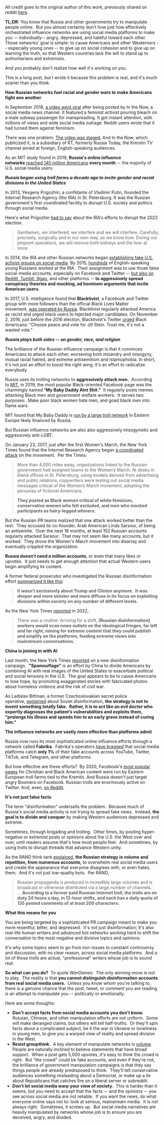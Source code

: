All credit goes to the original author of this work, previously shared on reddit [here](https://old.reddit.com/r/self/comments/1gouvit/youre_being_targeted_by_disinformation_networks/).

**TL;DR:** You know that Russia and other governments try to manipulate people online.  But you almost certainly don't how just how effectively orchestrated influence networks are using social media platforms to make you -- individually-- angry, depressed, and hateful toward each other. Those networks' goal is simple: to cause Americans and other Westerners -- especially young ones -- to give up on social cohesion and to give up on learning the truth, so that Western countries lack the will to stand up to authoritarians and extremists.

And you probably don't realize how well it's working on you.

This is a long post, but I wrote it because this problem is real, and it's much scarier than you think.

**How Russian networks fuel racial and gender wars to make Americans fight one another**

In September 2018, [a video went viral](https://www.cbc.ca/radio/asithappens/as-it-happens-tuesday-edition-1.4855614/viral-video-of-feminist-pouring-bleach-on-manspreaders-debunked-as-russian-propaganda-1.4855973) after being posted by In the Now, a social media news channel. It featured a feminist activist pouring bleach on a male subway passenger for manspreading. It got instant attention, with millions of views and wide social media outrage. Reddit users wrote that it had turned them against feminism.

There was one problem: [The video was staged.](https://euvsdisinfo.eu/viral-manspreading-video-is-staged-kremlin-propaganda/) And In the Now, which publicized it, is a subsidiary of RT, formerly Russia Today, the Kremlin TV channel aimed at foreign, English-speaking audiences.

As an MIT study found in 2019, **Russia's online influence networks** [reached 140 million Americans](https://www.technologyreview.com/2021/09/16/1035851/facebook-troll-farms-report-us-2020-election/) **every month** \-- the majority of U.S. social media users. 

***Russia began using troll farms a decade ago to incite gender and racial divisions in the United States*** 

In 2013, Yevgeny Prigozhin, a confidante of Vladimir Putin, founded the Internet Research Agency (the IRA) in St. Petersburg. It was the Russian government's first coordinated facility to disrupt U.S. society and politics through social media.

Here's what Prigozhin [had to say](https://www.cnn.com/2023/02/14/europe/russia-yevgeny-prigozhin-internet-research-agency-intl/index.html) about the IRA's efforts to disrupt the 2022 election:

>Gentlemen, we interfered, we interfere and we will interfere. Carefully, precisely, surgically and in our own way, as we know how. During our pinpoint operations, we will remove both kidneys and the liver at once.

In 2014, the IRA and other Russian networks began [establishing fake U.S. activist groups on social media](https://www.cnn.com/2023/02/14/europe/russia-yevgeny-prigozhin-internet-research-agency-intl/index.html). By 2015, [hundreds](https://www.rferl.org/a/russia-whistle-blowing-troll-gets-her-day-in-court/27047858.html) of English-speaking young Russians worked at the IRA.  Their assignment was to use those false social-media accounts, especially on Facebook and Twitter -- [but also on Reddit, Tumblr, 9gag](https://www.bbc.com/news/technology-43255285), and other platforms -- **to aggressively spread conspiracy theories and mocking, ad hominem arguments** **that incite American users.**

In 2017, U.S. intelligence found that **Blacktivist**, a Facebook and Twitter group with more followers than the official Black Lives Matter movement, [was operated by Russia](https://money.cnn.com/2017/09/28/media/blacktivist-russia-facebook-twitter/index.html). Blacktivist regularly attacked America as racist and urged black users to rejected major candidates. On November 2, 2016, just before the 2016 election, Blacktivist's Twitter [urged](https://money.cnn.com/2017/09/28/media/blacktivist-russia-facebook-twitter/index.html) Black Americans: "Choose peace and vote for Jill Stein. Trust me, it's not a wasted vote."

***Russia plays both sides -- on gender, race, and religion***

The brilliance of the Russian influence campaign is that it convinces Americans to attack each other, worsening both misandry and misogyny, mutual racial hatred, and extreme antisemitism and Islamophobia. In short, it's not just an effort to boost the right wing; it's an effort to radicalize everybody.

Russia uses its trolling networks to **aggressively attack men.**  According to [MIT](https://www.technologyreview.com/2021/09/16/1035851/facebook-troll-farms-report-us-2020-election/), in 2019, the most popular Black-oriented Facebook page was the charmingly named "**My Baby Daddy Aint Shit."**  It regularly posts memes attacking Black men and government welfare workers.  It serves two purposes:  Make poor black women hate men, and goad black men into flame wars.  

MIT found that My Baby Daddy is [run by a large troll network](https://www.technologyreview.com/2021/09/16/1035851/facebook-troll-farms-report-us-2020-election/) in Eastern Europe likely financed by Russia.

But Russian influence networks are also also aggressively misogynistic and aggressively anti-LGBT.  

On January 23, 2017, just after the first Women's March, the New York Times found that the Internet Research Agency began [a coordinated attack](https://www.nytimes.com/2022/09/18/us/womens-march-russia-trump.html) on the movement.  Per the Times:

>More than 4,000 miles away, organizations linked to the Russian government had assigned teams to the Women’s March. At desks in bland offices in St. Petersburg, using models derived from advertising and public relations, copywriters were testing out social media messages critical of the Women’s March movement, adopting the personas of fictional Americans.

>**They posted as Black women critical of white feminism, conservative women who felt excluded, and men who mocked participants as hairy-legged whiners.**

But the Russian PR teams realized that one attack worked better than the rest:  They accused its co-founder, Arab American Linda Sarsour, of being an antisemite.  Over the next 18 months, at least 152 Russian accounts regularly attacked Sarsour.  That may not seem like many accounts, but it worked:  They drove the Women's March movement into disarray and eventually crippled the organization. 

**Russia doesn't need a million accounts**, or even that many likes or upvotes.  It just needs to get enough attention that actual Western users begin amplifying its content.   

A former federal prosecutor who investigated the Russian disinformation effort [summarized it like this](https://www.nytimes.com/2022/09/18/us/womens-march-russia-trump.html):

>**It wasn’t exclusively about Trump and Clinton anymore.  It was deeper and more sinister and more diffuse in its focus on exploiting divisions within society on any number of different levels.**

As the New York Times [reported](https://www.nytimes.com/2022/09/18/us/womens-march-russia-trump.html) in 2022, 

>There was a routine: Arriving for a shift, **\[Russian disinformation\] workers would scan news outlets on the ideological fringes, far left and far right, mining for extreme content that they could publish and amplify on the platforms, feeding extreme views into mainstream conversations.**

**China is joining in with AI**

Last month, the New York Times [reported](https://www.nytimes.com/2024/02/15/business/media/chinese-influence-campaign-division-elections.html) on a new disinformation campaign.  **"Spamouflage"** is an effort by China to divide Americans by combining AI with real images of the United States to exacerbate political and social tensions in the U.S.  The goal appears to be to cause Americans to lose hope, by promoting exaggerated stories with fabricated photos about homeless violence and the risk of civil war.

As Ladislav Bittman, a former Czechoslovakian secret police operative, [explained](https://www.nytimes.com/2022/09/18/us/womens-march-russia-trump.html) about Soviet disinformation, **the strategy is not to invent something totally fake.  Rather, it is to act like an evil doctor who expertly diagnoses the patient’s vulnerabilities and exploits them, “prolongs his illness and speeds him to an early grave instead of curing him.”**

**The influence networks are vastly more effective than platforms admit**

Russia now runs its most sophisticated online influence efforts through a network called **Fabrika**.  Fabrika's operators [have bragged](https://www.washingtonpost.com/technology/2023/04/16/russia-disinformation-discord-leaked-documents/) that social media platforms catch **only 1%** of their fake accounts across YouTube, Twitter, TikTok, and Telegram, and other platforms.

But how effective are these efforts?  By 2020, Facebook's [most popular pages](https://www.technologyreview.com/2021/09/16/1035851/facebook-troll-farms-report-us-2020-election/) for Christian and Black American content were run by Eastern European troll farms tied to the Kremlin. And Russia doesn't just target angry Boomers on Facebook. Russian trolls are enormously active on Twitter. And, even, [on Reddit](https://www.thedailybeast.com/russians-used-reddit-and-tumblr-to-troll-the-2016-election).

**It's not just false facts**

The term "disinformation" undersells the problem.  Because much of Russia's social media activity is not trying to spread fake news.  Instead, **the goal is to divide and conquer** by making Western audiences depressed and extreme. 

Sometimes, through brigading and trolling.  Other times, by posting hyper-negative or extremist posts or opinions about the U.S. the West over and over, until readers assume that's how most people feel.  And sometimes, by using trolls to disrupt threads that advance Western unity.  

As the RAND think tank [explained](https://www.rand.org/pubs/perspectives/PE198.html), **the Russian strategy is volume and repetition, from numerous accounts,** to overwhelm real social media users and create the appearance that everyone disagrees with, or even hates, them.  And it's not just low-quality bots.  Per RAND,

>Russian propaganda is produced in incredibly large volumes and is broadcast or otherwise distributed via a large number of channels. ... **According to a former paid Russian Internet troll, the trolls are on duty 24 hours a day, in 12-hour shifts, and each has a daily quota of 135 posted comments of at least 200 characters.**

**What this means for you**

You are being targeted by a sophisticated PR campaign meant to make you more resentful, bitter, and depressed.  It's not just disinformation; it's also real-life human writers and advanced bot networks working hard to shift the conversation to the most negative and divisive topics and opinions. 

It's why some topics seem to go from non-issues to constant controversy and discussion, with no clear reason, across social media platforms.  And a lot of those trolls are actual, "professional" writers whose job is to sound real. 

**So what can you do?**  To quote *WarGames*:  The only winning move is not to play.  The reality is that **you cannot distinguish disinformation accounts from real social media users.**  Unless you know whom you're talking to, there is a genuine chance that the post, tweet, or comment you are reading is an attempt to manipulate you -- politically or emotionally.

Here are some thoughts:

* **Don't accept facts from social media accounts you don't know.**  Russian, Chinese, and other manipulation efforts are not uniform.  Some will make deranged claims, but others will tell half-truths.  Or they'll spin facts about a complicated subject, be it the war in Ukraine or loneliness in young men, to give you a warped view of reality and spread division in the West.  
* **Resist groupthink.**  A key element of manipulate networks is [volume](https://www.technologyreview.com/2021/09/16/1035851/facebook-troll-farms-report-us-2020-election/).  People are naturally inclined to believe statements that have broad support.  When a post gets 5,000 upvotes, it's easy to think the crowd is right.  But "the crowd" could be fake accounts, and even if they're not, the brilliance of government manipulation campaigns is that they say things people are already predisposed to think.  They'll tell conservative audiences something misleading about a Democrat, or make up a lie about Republicans that catches fire on a liberal server or subreddit.
* **Don't let social media warp your view of society.**  This is harder than it seems, but you need to accept that the facts -- and the *opinions* \-- you see across social media are not reliable.  If you want the news, do what everyone online says not to: look at serious, mainstream media.  It is not always right.  Sometimes, it screws up.  But social media narratives are heavily manipulated by networks whose *job* is to ensure you are deceived, angry, and divided.
